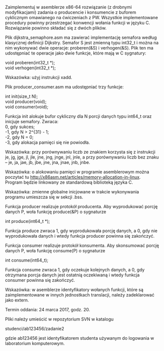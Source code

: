 Zaimplementuj w asemblerze x86-64 rozwiązanie (z drobnymi modyfikacjami) zadania
o producencie i konsumencie z buforem cyklicznym omawianego na ćwiczeniach z PW.
Wszystkie implementowane procedury powinny przestrzegać konwencji wołania
funkcji w języku C. Rozwiązanie powinno składać się z dwóch plików.

Plik dijkstra_semaphore.asm ma zawierać implementację semafora według klasycznej
definicji Dijkstry. Semafor S jest zmienną typu int32_t i można na nim wykonywać
dwie operacje: proberen(&S) i verhogen(&S). Plik ten ma udostępniać te operacje
jako dwie funkcje, które mają w C sygnatury:

void proberen(int32_t \*);  
void verhogen(int32_t \*);

Wskazówka: użyj instrukcji xadd.

Plik producer_consumer.asm ma udostępniać trzy funkcje:

int init(size_t N);  
void producer(void);  
void consumer(void);

Funkcja init alokuje bufor cykliczny dla N porcji danych typu int64_t oraz
inicjuje semafory. Zwraca:  
  0, gdy sukces;  
  -1, gdy N > 2^{31} - 1;  
  -2, gdy N = 0;  
  -3, gdy alokacja pamięci się nie powiodła.  

Wskazówka: przy porównywaniu liczb ze znakiem korzysta się z instrukcji
je, jg, jge, jl, jle, jne, jng, jnge, jnl, jnle, a przy porównywaniu liczb bez
znaku – je, ja, jae, jb, jbe, jne, jna, jnae, jnb, jnbe.

Wskazówka: o alokowaniu pamięci w programie asemblerowym można poczytać tu
http://x86asm.net/articles/memory-allocation-in-linux.  
Program będzie linkowany ze standardową biblioteką języka C.

Wskazówka: zmienne globalne inicjowane w trakcie wykonywania programu umieszcza
się w sekcji .bss.

Funkcja producer realizuje protokół producenta. Aby wyprodukować porcję
danych P, woła funkcję produce(&P) o sygnaturze

int produce(int64_t \*);

Funkcja produce zwraca 1, gdy wyprodukowała porcję danych, a 0, gdy nie
wyprodukowała danych i wtedy funkcja producer powinna się zakończyć.

Funkcja consumer realizuje protokół konsumenta. Aby skonsumować porcję
danych P, woła funkcję consume(P) o sygnaturze

int consume(int64_t);

Funkcja consume zwraca 1, gdy oczekuje kolejnych danych, a 0, gdy otrzymana
porcja danych jest ostatnią oczekiwaną i wtedy funkcja consumer powinna się
zakończyć.

Wskazówka: w asemblerze identyfikatory wołanych funkcji, które są
zaimplementowane w innych jednostkach translacji, należy zadeklarować jako
extern.

Termin oddania: 24 marca 2017, godz. 20.

Pliki należy umieścić w repozytorium SVN w katalogu

studenci/ab123456/zadanie2

gdzie ab123456 jest identyfikatorem studenta używanym do logowania
w laboratorium komputerowym.
